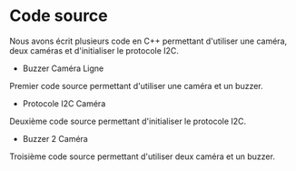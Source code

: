 # Code source
Nous avons écrit plusieurs code en C++ permettant d'utiliser
une caméra, deux caméras et d'initialiser le protocole I2C. 

-   Buzzer Caméra Ligne 

Premier code source permettant d'utiliser une caméra et un buzzer.

-   Protocole I2C Caméra

Deuxième code source permettant d'initialiser le protocole I2C.

-   Buzzer 2 Caméra

Troisième code source permettant d'utiliser deux caméra et un buzzer.
